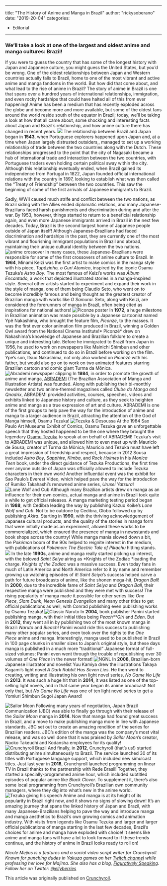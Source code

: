 
---
title: "The History of Anime and Manga in Brazil"
author: "rickysoberano"
date: "2019-20-04"
categories:
- Editorial
---

### We’ll take a look at one of the largest and oldest anime and manga cultures: Brazil!

If you were to guess the country that has some of the longest history with Japan and Japanese culture, you might guess the United States, but you’d be wrong. One of the oldest relationships between Japan and Western countries actually falls to Brazil, home to one of the most vibrant and active anime and manga fandoms in the world. But how did that come about, and what lead to the rise of anime in Brazil? The story of anime in Brazil is one that spans over a hundred years of international relationships, immigration, and even rocky hardships that could have halted all of this from ever happening! Anime has been a medium that has recently exploded across the globe and become more and more available, but some of the oldest fans around the world reside south of the equator in Brazil; today, we’ll be taking a look at how that all came about, some shocking and interesting facts about Japan and Brazil’s relationship, and how anime culture there has changed in recent years.
![](https://i2.wp.com/img1.ak.crunchyroll.com/i/spire3/49d1eaba7fb18b3b08f90125a14deb3d1554225792_full.png?w=1170&#038;ssl=1)
The relationship between Brazil and Japan began in **1543**, when Portuguese explorers happened upon Japan and, at a time when Japan largely distrusted outsiders,, managed to set up a working relationship of trade between the two countries along with the Dutch. These relationships progressed to the point that the city of Nagasaki became a hub of international trade and interaction between the two countries, with Portuguese traders even holding certain political sway within the city. Although this relationship eventually ended, when Brazil gained its independence from Portugal in 1822, Japan founded official international relations with the country in 1897, looking to establish what was then called the “Treaty of Friendship” between the two countries. This saw the beginning of some of the first arrivals of Japanese immigrants to Brazil.

Sadly, WWII caused much strife and conflict between the two nations, as Brazil siding with the Allies ended diplomatic relations, and many Japanese-Brazilians faced harsh punishments and discrimination during and after the war. By 1953, however, things started to return to a beneficial relationship again, and even more Japanese immigrants arrived in Brazil in the next few decades. Today, Brazil is the second largest home of Japanese people outside of Japan itself! Although Japanese-Brazilians had faced discrimination and hardships in the past, they are currently one of the most vibrant and flourishing immigrant populations in Brazil and abroad, maintaining their unique cultural identity between the two nations.
![anime crossover](https://i1.wp.com/img1.ak.crunchyroll.com/i/spire3/901b42a51d54c45c566eee75a67ad0e31554225885_full.jpg?w=1170&#038;ssl=1)
In many cases, these Japanese-Brazilians were responsible for some of the first crossovers of anime culture to Brazil. In **1964**, Minami Keizi was the first artist to make comics in the manga style with his piece, *Tupãzinho, o Guri Atomico*, inspired by the iconic Osamu Tezuka’s *Astro Boy*. The most famous of Keizi’s works was *Álbum Encantado*, a work that depicted illustrated stories in a manga-inspired style. Several other artists started to experiment and expand their work in the style of manga, one of them being Claudio Seto, who went on to become incredibly famous and being thought as the greatest creator of Brazilian manga with works like *O Samurai*. Seto, along with Keizi, are considered the forerunners of manga in Brazil, often being cited as inspirations for national authors!
![Piconze poster](https://i1.wp.com/img1.ak.crunchyroll.com/i/spire3/a861187b89d2ccebb33cf62c9aefa7021554225985_full.jpg?w=1170&#038;ssl=1)
In **1972**, a huge milestone in Brazilian animation was made possible by a Japanese cartoonist named Ypê Nakashima, who brought the feature film, *Piconzé*, to the masses. It was the first ever color animation film produced in Brazil, winning a Golden Owl award from the National Cinema Institute!* Piconzé* drew on Nakashima’s knowledge of Japanese and Brazilian folklore to create a unique and interesting tale. Before he immigrated to Brazil from Japan in 1956, he used to work on newspapers like Mainichi Shimbun and other publications, and continued to do so in Brazil before working on the film. Ype’s son, Itsuo Nakashima, not only also worked on *Piconzé* with his father, but would also go on to work on two animated features starring Brazilian cartoon and comic giant Turma da Mônica.
![Abrademi newspaper clipping](https://i0.wp.com/img1.ak.crunchyroll.com/i/spire4/91dd812efb7745b9724e94456d19750a1554226103_full.jpg?w=1170&#038;ssl=1)
In **1984**, in order to promote the growth of anime and manga, [ABRADEMI](http://www.abrademi.com/) (The Brazilian Association of Manga and Illustration Artists) was founded. Along with publishing their bi-monthly newsletter and two anime-themed magazines called *Clube do Manga and Qnadrix*, ABRADEMI provided activities, courses, speeches, videos and exhibits linked to Japanese history and culture, as they seek to heighten anime and manga as a true expression of art and culture. ABRADEMI is one of the first groups to help pave the way for the introduction of anime and manga to a larger audience in Brazil, attracting the attention of the God of Manga himself, Osamu Tezuka!
![Tezuka &amp; Desoussa](https://i0.wp.com/img1.ak.crunchyroll.com/i/spire2/138205090d13569dead774439bd30b4f1554226244_full.jpg?w=1170&#038;ssl=1)
At the 1984 Sao Paulo Art Museums Exhibit of Comics, Osamu Tezuka gave an unforgettable speech that they hosted happened to be the one where they brought the legendary [Osamu Tezuka](http://www.abrademi.com/index.php/aula-de-ossamu-tezuka-em-1984/) to speak at on behalf of ABRADEMI! Tezuka’s visit to ABRADEMI was unique, and allowed him to even meet up with Mauricio de Sousa, creator of Turma da Mônica; Mauricio and Tezuka must have left a great impression of friendship and respect, because in 2012 Sousa included *Astro Boy*, *Sapphire*, *Kimba*, and *Rock Holmes* in his *Monica Teen* book, under the direct guidance of Tezuka Productions, the first time ever anyone outside of Japan was officially allowed to include Tezuka characters in their own work! Another influential event was the exhibit for Sao Paulo’s Everest Video, which helped pave the way for the introduction of Rumiko Takahashi’s renowned anime series, *Urusei Yatsura*!
![Lone Wolf and Cub](https://i1.wp.com/img1.ak.crunchyroll.com/i/spire4/b8995f2dc2d03edcc04cd87def0f40391554226385_full.jpg?w=1170&#038;ssl=1)
Although many Brazilian artists drew on manga as an influence for their own comics, actual manga and anime in Brazil took quite a while to get official releases. A manga marketing testing period began in **1988**, with Cedibra leading the way by publishing Kazuo Koike’s *Lone Wolf and Cub*. Not to be outdone by Cedibra, Globo followed up by publishing *Akira*. Starting in **1990**, with the thriving acknowledgement of Japanese cultural products, and the quality of the stories in manga form that were initially made as an experiment, allowed these works to be commercialized, which ensured the presence of manga in newsstands and book shops across the country! While manga mania slowed down a bit, the *Pokémon* boom of the 90s helped to reignite interest in the medium, with publications of *Pokémon: The Electric Tale of Pikachu* hitting stands.
![](https://lh5.googleusercontent.com/Dtb9qBbfjgwuRYkZsNuZoz5zDTbPyVB4C6xihhWWxLk8JNU38LCSRK2sWK1-dZMH6M_WoUM6wzc6xPG0XRrnpvcdRxzuor0EAgu1rTr177w63NuCKbbbdUye_NXt1NIjt5X4nDmZ)
In the late **1990s**, anime and manga really started picking up interest, with the beloved *Saint Seiya* airing as *Knights of the Zodiac *leading the charge. *Knights of the Zodiac* was a massive success. Even today fans in much of Latin America and North America refer to it by name and remember growing up watching episodes of it! *Saint Seiya*’s success helped carve a path for future broadcasts of anime, like the shonen mega-hit, *Dragon Ball*! In **2000**, due to the incredible fame of *Saint Seiya* and *Dragon Ball*, their respective manga were published and they were met with success! The rising popularity of manga made it possible for other series like *One Piece*, *Slam Dunk*, *Neon Genesis Evangelion* and many other titles to get official publications as well, with Conrad publishing even publishing works by Osamu Tezuka!
![Classic Naruto](https://i0.wp.com/img1.ak.crunchyroll.com/i/spire4/027ab553490a6ba633cef857727118631554226897_full.jpg?w=1170&#038;ssl=1)
In **2004**, book publisher Panini started publishing manga, with their initial titles being *Peach**Girl* and *Eden*. But in **2012**, they went all in by publishing two of the most known manga in Brazil: *Naruto* and *Bleach*! Panini would ride this success to publishing many other popular series, and even took over the rights to the *One Piece* anime and manga. Interestingly, manga used to be published in Brazil in 100 page chunks in smaller sizes to Japan’s original style, but these days manga is published in a much more “traditional” Japanese format of full-sized volumes; Panini even went through the trouble of republishing over 30 volumes of *One Piece* in the newer format!
![NGNL](https://i1.wp.com/img1.ak.crunchyroll.com/i/spire4/d04d81387c28829201d6bb6411c26f071554226999_full.jpg?w=1170&#038;ssl=1)
In **2008**, Brazilian-born Japanese illustrator and novelist Yuu Kamiya drew the illustrations Takaya Kagami’s light novel *A Dark Rabbit Has Seven Lies*. He then went to creating, writing and illustrating his own light novel series, *No Game No Life* in **2013**. It was such a huge hit that in **2014**, it was listed as one of the top-selling light novels, and in that same year began its anime broadcast! Not only that, but *No Game No Life* was one of ten light novel series to get a Yomiuri Shimbun Sugoi Japan Award!

![Sailor Moon](https://i1.wp.com/img1.ak.crunchyroll.com/i/spire1/ffa48e227345d5185470cef7adb725511555280659_full.jpg?w=1170&#038;ssl=1)
Following many years of negotiation, Japan Brazil Communication (JBC) was able to finally go through with their release of the *Sailor Moon* manga in **2014**. Now that manga had found great success in Brazil, and a move to make pubilshing manga more in line with Japanese standards, JBC set out to create an amazing rendition of the series for Brazilian readers. JBC’s edition of the manga was the company’s most vital release, and was so well done that it was praised by *Sailor Moon*’s creator, Naoko Takeuchi and Kodansha employees for its quality!
![Crunchyroll Brazil](https://i2.wp.com/img1.ak.crunchyroll.com/i/spire1/251017c89a043937155dc6eed0e7fc481554227193_full.jpg?w=1170&#038;ssl=1)
And finally, in **2012**, Crunchyroll (that’s us!) started distributing anime simultaneously to Brazil. The service launched 30 of its titles with Portuguese language support, which included new simulcast titles. Just last year in **2018**, Crunchyroll launched programming on linear TV in Brazil thanks to the partnership with Rede Brasil! Together, they started a specially-programmed anime hour, which included subtitled episodes of popular anime like *Black Clover*. To supplement it, there’s also some local programming from Crunchyroll’s Brazilian own community managers, where they dig into what’s new in the anime world.
![Tezuka giving his speech](https://i1.wp.com/img1.ak.crunchyroll.com/i/spire4/a4f9efd576392c0c428c7dccf67b088c1555112709_full.png?w=1170&#038;ssl=1)
Anime and manga is at its height of its popularity in Brazil right now, and it shows no signs of slowing down! It’s an amazing journey that spans the linked history of Japan and Brazil, with many Japanese-Brazilians helping to pave the way and introduce manga and manga aesthetics to Brazil’s own growing comics and animation industry. With visits from legends like Osamu Tezuka and larger and larger official publications of manga starting in the last few decades, Brazil’s choices for anime and manga have exploded with choice! It seems like anime and manga fans will have a lot to look forward to if these trends continue, and the history of anime in Brazil looks ready to roll on!

*Nicole Mejias is a features and a social video script writer for Crunchyroll. Known for punching dudes in Yakuza games on her [Twitch channel](https://www.twitch.tv/ellyberry) while professing her love for Majima. She also has a blog, [Figuratively Speaking](https://figurativelyspeaking.me/). Follow her on Twitter: [@ellyberries](https://twitter.com/ellyberries)*

This article was originally published on [Crunchyroll](https://www.crunchyroll.com/anime-feature/2019/04/15/the-history-of-anime-and-manga-in-brazil).

